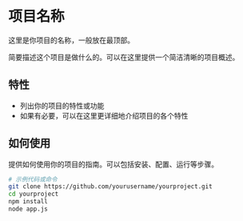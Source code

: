 # 项目名称

这里是你项目的名称，一般放在最顶部。

简要描述这个项目是做什么的。可以在这里提供一个简洁清晰的项目概述。

## 特性

- 列出你的项目的特性或功能
- 如果有必要，可以在这里更详细地介绍项目的各个特性

## 如何使用

提供如何使用你的项目的指南。可以包括安装、配置、运行等步骤。

```bash
# 示例代码或命令
git clone https://github.com/yourusername/yourproject.git
cd yourproject
npm install
node app.js
